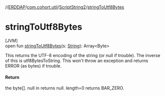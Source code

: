 //[ERDDAP](../../../index.md)/[com.cohort.util](../index.md)/[ScriptString2](index.md)/[stringToUtf8Bytes](string-to-utf8-bytes.md)

# stringToUtf8Bytes

[JVM]\
open fun [stringToUtf8Bytes](string-to-utf8-bytes.md)(s: [String](https://docs.oracle.com/en/java/javase/21/docs/api/java.base/java/lang/String.html)): Array&lt;Byte&gt;

This returns the UTF-8 encoding of the string (or null if trouble). The inverse of this is utf8BytesToString. This won't throw an exception and returns ERROR (as bytes) if trouble.

#### Return

the byte[]. null in returns null. length=0 returns BAR_ZERO.